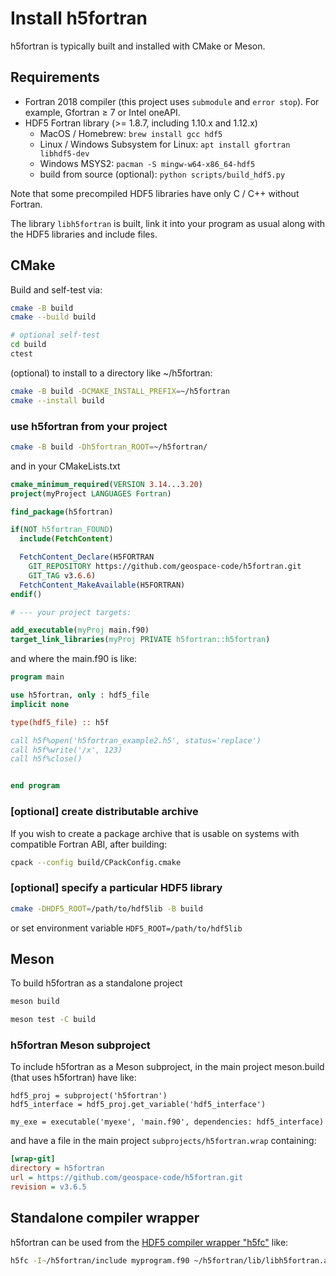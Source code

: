# Install h5fortran

h5fortran is typically built and installed with CMake or Meson.

## Requirements

* Fortran 2018 compiler (this project uses `submodule` and `error stop`). For example, Gfortran &ge; 7 or Intel oneAPI.
* HDF5 Fortran library (>= 1.8.7, including 1.10.x and 1.12.x)
  * MacOS / Homebrew: `brew install gcc hdf5`
  * Linux / Windows Subsystem for Linux: `apt install gfortran libhdf5-dev`
  * Windows MSYS2: `pacman -S mingw-w64-x86_64-hdf5`
  * build from source (optional): `python scripts/build_hdf5.py`

Note that some precompiled HDF5 libraries have only C / C++ without Fortran.

The library `libh5fortran` is built, link it into your program as usual along with the HDF5 libraries and include files.

## CMake

Build and self-test via:

```sh
cmake -B build
cmake --build build

# optional self-test
cd build
ctest
```

(optional) to install to a directory like ~/h5fortran:

```sh
cmake -B build -DCMAKE_INSTALL_PREFIX=~/h5fortran
cmake --install build
```

### use h5fortran from your project

```sh
cmake -B build -Dh5fortran_ROOT=~/h5fortran/
```

and in your CMakeLists.txt

```cmake
cmake_minimum_required(VERSION 3.14...3.20)
project(myProject LANGUAGES Fortran)

find_package(h5fortran)

if(NOT h5fortran_FOUND)
  include(FetchContent)

  FetchContent_Declare(H5FORTRAN
    GIT_REPOSITORY https://github.com/geospace-code/h5fortran.git
    GIT_TAG v3.6.6)
  FetchContent_MakeAvailable(H5FORTRAN)
endif()

# --- your project targets:

add_executable(myProj main.f90)
target_link_libraries(myProj PRIVATE h5fortran::h5fortran)
```

and where the main.f90 is like:

```fortran
program main

use h5fortran, only : hdf5_file
implicit none

type(hdf5_file) :: h5f

call h5f%open('h5fortran_example2.h5', status='replace')
call h5f%write('/x', 123)
call h5f%close()


end program
```

### [optional] create distributable archive

If you wish to create a package archive that is usable on systems with compatible Fortran ABI, after building:

```sh
cpack --config build/CPackConfig.cmake
```

### [optional] specify a particular HDF5 library

```sh
cmake -DHDF5_ROOT=/path/to/hdf5lib -B build
```

or set environment variable `HDF5_ROOT=/path/to/hdf5lib`

## Meson

To build h5fortran as a standalone project

```sh
meson build

meson test -C build
```

### h5fortran Meson subproject

To include h5fortran as a Meson subproject, in the main project meson.build (that uses h5fortran) have like:

```meson
hdf5_proj = subproject('h5fortran')
hdf5_interface = hdf5_proj.get_variable('hdf5_interface')

my_exe = executable('myexe', 'main.f90', dependencies: hdf5_interface)
```

and have a file in the main project `subprojects/h5fortran.wrap` containing:

```ini
[wrap-git]
directory = h5fortran
url = https://github.com/geospace-code/h5fortran.git
revision = v3.6.5
```

## Standalone compiler wrapper

h5fortran can be used from the
[HDF5 compiler wrapper "h5fc"](https://support.hdfgroup.org/HDF5/Tutor/compile.html) like:

```sh
h5fc -I~/h5fortran/include myprogram.f90 ~/h5fortran/lib/libh5fortran.a
```
